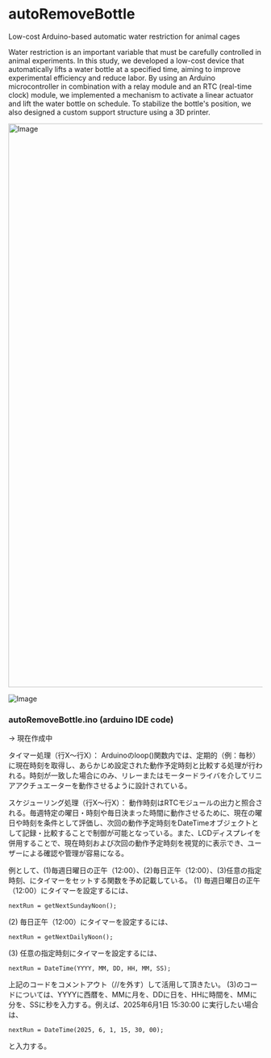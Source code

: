 # autoRemoveBottle
Low-cost Arduino-based automatic water restriction for animal cages

Water restriction is an important variable that must be carefully controlled in animal experiments. In this study, we developed a low-cost device that automatically lifts a water bottle at a specified time, aiming to improve experimental efficiency and reduce labor. By using an Arduino microcontroller in combination with a relay module and an RTC (real-time clock) module, we implemented a mechanism to activate a linear actuator and lift the water bottle on schedule. To stabilize the bottle's position, we also designed a custom support structure using a 3D printer.

<img width="1117" alt="Image" src="https://github.com/user-attachments/assets/2efa687e-0d86-481c-af1e-e109c9997bed" />

![Image](https://github.com/user-attachments/assets/283dede5-81be-4fbb-9d3b-4735c37dd2e6)




### autoRemoveBottle.ino (arduino IDE code)
→ 現在作成中

タイマー処理（行X〜行X）：
Arduinoのloop()関数内では、定期的（例：毎秒）に現在時刻を取得し、あらかじめ設定された動作予定時刻と比較する処理が行われる。時刻が一致した場合にのみ、リレーまたはモータードライバを介してリニアアクチュエーターを動作させるように設計されている。

スケジューリング処理（行X〜行X）：
動作時刻はRTCモジュールの出力と照合される。毎週特定の曜日・時刻や毎日決まった時間に動作させるために、現在の曜日や時刻を条件として評価し、次回の動作予定時刻をDateTimeオブジェクトとして記録・比較することで制御が可能となっている。また、LCDディスプレイを併用することで、現在時刻および次回の動作予定時刻を視覚的に表示でき、ユーザーによる確認や管理が容易になる。

例として、(1)毎週日曜日の正午（12:00）、(2)毎日正午（12:00）、(3)任意の指定時刻、にタイマーをセットする関数を予め記載している。
(1) 毎週日曜日の正午（12:00）にタイマーを設定するには、
```
nextRun = getNextSundayNoon();
```

(2) 毎日正午（12:00）にタイマーを設定するには、
```
nextRun = getNextDailyNoon();
```

(3) 任意の指定時刻にタイマーを設定するには、
```
nextRun = DateTime(YYYY, MM, DD, HH, MM, SS);
```

上記のコードをコメントアウト（//を外す）して活用して頂きたい。
(3)のコードについては、YYYYに西暦を、MMに月を、DDに日を、HHに時間を、MMに分を、SSに秒を入力する。例えば、2025年6月1日 15:30:00 に実行したい場合は、
```
nextRun = DateTime(2025, 6, 1, 15, 30, 00);
```
と入力する。

